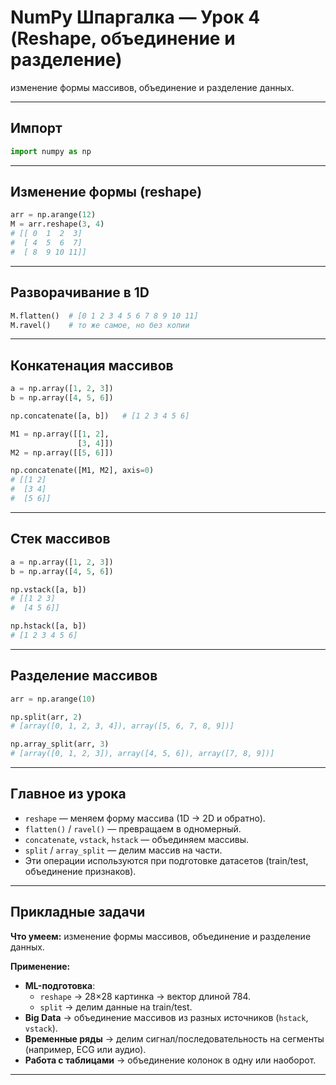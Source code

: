 
# NumPy Шпаргалка — Урок 4 (Reshape, объединение и разделение)

изменение формы массивов, объединение и разделение данных.

---

## Импорт
```python
import numpy as np
```

---

## Изменение формы (reshape)

```python
arr = np.arange(12)
M = arr.reshape(3, 4)
# [[ 0  1  2  3]
#  [ 4  5  6  7]
#  [ 8  9 10 11]]
```

---

## Разворачивание в 1D

```python
M.flatten()  # [0 1 2 3 4 5 6 7 8 9 10 11]
M.ravel()    # то же самое, но без копии
```

---

## Конкатенация массивов

```python
a = np.array([1, 2, 3])
b = np.array([4, 5, 6])

np.concatenate([a, b])   # [1 2 3 4 5 6]

M1 = np.array([[1, 2],
               [3, 4]])
M2 = np.array([[5, 6]])

np.concatenate([M1, M2], axis=0)
# [[1 2]
#  [3 4]
#  [5 6]]
```

---

## Стек массивов

```python
a = np.array([1, 2, 3])
b = np.array([4, 5, 6])

np.vstack([a, b])
# [[1 2 3]
#  [4 5 6]]

np.hstack([a, b])
# [1 2 3 4 5 6]
```

---

## Разделение массивов

```python
arr = np.arange(10)

np.split(arr, 2)
# [array([0, 1, 2, 3, 4]), array([5, 6, 7, 8, 9])]

np.array_split(arr, 3)
# [array([0, 1, 2, 3]), array([4, 5, 6]), array([7, 8, 9])]
```

---

## Главное из урока
- `reshape` — меняем форму массива (1D → 2D и обратно).
- `flatten()` / `ravel()` — превращаем в одномерный.
- `concatenate`, `vstack`, `hstack` — объединяем массивы.
- `split` / `array_split` — делим массив на части.
- Эти операции используются при подготовке датасетов (train/test, объединение признаков).

---

## Прикладные задачи

**Что умеем:** изменение формы массивов, объединение и разделение данных.

**Применение:**
- **ML-подготовка**:
  - `reshape` → 28×28 картинка → вектор длиной 784.
  - `split` → делим данные на train/test.
- **Big Data** → объединение массивов из разных источников (`hstack`, `vstack`).
- **Временные ряды** → делим сигнал/последовательность на сегменты (например, ECG или аудио).
- **Работа с таблицами** → объединение колонок в одну или наоборот.

---